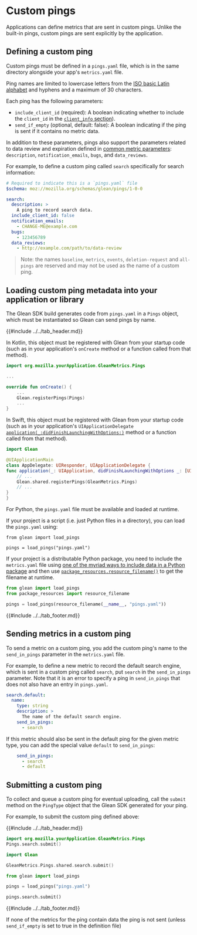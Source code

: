 # Custom pings

Applications can define metrics that are sent in custom pings. Unlike the built-in pings, custom pings are sent explicitly by the application.

## Defining a custom ping

Custom pings must be defined in a `pings.yaml` file, which is in the same directory alongside your app's `metrics.yaml` file.

Ping names are limited to lowercase letters from the [ISO basic Latin alphabet](https://en.wikipedia.org/wiki/ISO_basic_Latin_alphabet)
and hyphens and a maximum of 30 characters.

Each ping has the following parameters:

- `include_client_id` (required): A boolean indicating whether to include the
  `client_id` in the [`client_info` section](index.md#The-client_info-section)).
- `send_if_empty` (optional, default: false): A boolean indicating if the ping is sent if it contains no metric data.

In addition to these parameters, pings also support the parameters related to data review and expiration defined in [common metric parameters](../adding-new-metrics.md#common-metric-parameters): `description`, `notification_emails`, `bugs`, and `data_reviews`.

For example, to define a custom ping called `search` specifically for search information:

```YAML
# Required to indicate this is a `pings.yaml` file
$schema: moz://mozilla.org/schemas/glean/pings/1-0-0

search:
  description: >
    A ping to record search data.
  include_client_id: false
  notification_emails:
    - CHANGE-ME@example.com
  bugs:
    - 123456789
  data_reviews:
    - http://example.com/path/to/data-review
```

> Note: the names `baseline`, `metrics`, `events`, `deletion-request` and `all-pings` are reserved and may not be used as the name of a custom ping.

## Loading custom ping metadata into your application or library

The Glean SDK build generates code from `pings.yaml` in a `Pings` object, which must be instantiated so Glean can send pings by name.

{{#include ../../tab_header.md}}

<div data-lang="Kotlin" class="tab">

In Kotlin, this object must be registered with Glean from your startup code (such as in your application's `onCreate` method or a function called from that method).

```Kotlin
import org.mozilla.yourApplication.GleanMetrics.Pings

...

override fun onCreate() {
    ...
    Glean.registerPings(Pings)
    ...
}
```

</div>

<div data-lang="Swift" class="tab">

In Swift, this object must be registered with Glean from your startup code
(such as in your application's `UIApplicationDelegate` [`application(_:didFinishLaunchingWithOptions:)`](https://developer.apple.com/documentation/uikit/uiapplicationdelegate/1622921-application) method or a function called from that method).

```swift
import Glean

@UIApplicationMain
class AppDelegate: UIResponder, UIApplicationDelegate {
func application(_: UIApplication, didFinishLaunchingWithOptions _: [UIApplication.LaunchOptionsKey: Any]?) -> Bool {
    // ...
    Glean.shared.registerPings(GleanMetrics.Pings)
    // ...
}
}
```

</div>

<div data-lang="Python" class="tab">

For Python, the `pings.yaml` file must be available and loaded at runtime.

If your project is a script (i.e. just Python files in a directory), you can load the `pings.yaml` using:

```
from glean import load_pings

pings = load_pings("pings.yaml")
```

If your project is a distributable Python package, you need to include the `metrics.yaml` file using [one of the myriad ways to include data in a Python package](https://setuptools.readthedocs.io/en/latest/setuptools.html#including-data-files) and then use [`package_resources.resource_filename()`](https://setuptools.readthedocs.io/en/latest/pkg_resources.html#resource-extraction) to get the filename at runtime.

```Python
from glean import load_pings
from package_resources import resource_filename

pings = load_pings(resource_filename(__name__, "pings.yaml"))
```

</div>

{{#include ../../tab_footer.md}}

## Sending metrics in a custom ping

To send a metric on a custom ping, you add the custom ping's name to the `send_in_pings` parameter in the `metrics.yaml` file.

For example, to define a new metric to record the default search engine, which is sent in a custom ping called `search`, put `search` in the `send_in_pings` parameter.  Note that it is an error to specify a ping in `send_in_pings` that does not also have an entry in `pings.yaml`.

```YAML
search.default:
  name:
    type: string
    description: >
      The name of the default search engine.
    send_in_pings:
      - search
```

If this metric should also be sent in the default ping for the given metric type, you can add the special value `default` to `send_in_pings`:

```YAML
    send_in_pings:
      - search
      - default
```

## Submitting a custom ping

To collect and queue a custom ping for eventual uploading, call the `submit` method on the `PingType` object that the Glean SDK generated for your ping.

For example, to submit the custom ping defined above:

{{#include ../../tab_header.md}}

<div data-lang="Kotlin" class="tab">

```kotlin
import org.mozilla.yourApplication.GleanMetrics.Pings
Pings.search.submit()
```

</div>

<div data-lang="Swift" class="tab">

```swift
import Glean

GleanMetrics.Pings.shared.search.submit()
```

</div>

<div data-lang="Python" class="tab">

```Python
from glean import load_pings

pings = load_pings("pings.yaml")

pings.search.submit()
```

</div>

{{#include ../../tab_footer.md}}

If none of the metrics for the ping contain data the ping is not sent (unless `send_if_empty` is set to true in the definition file)
